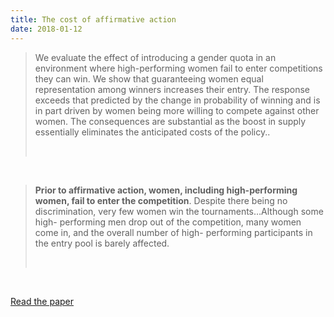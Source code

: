```yaml
---
title: The cost of affirmative action
date: 2018-01-12
---
```


<!--kg-card-begin: html--><blockquote>
<p>We evaluate the effect of introducing a gender quota in an environment where high-performing women fail to enter competitions they can win. We show that guaranteeing women equal representation among winners increases their entry. The response exceeds that predicted by the change in probability of winning and is in part driven by women being more willing to compete against other women. The consequences are substantial as the boost in supply essentially eliminates the anticipated costs of the policy..</p><br>
</blockquote>
<p><!----></p><br>
<blockquote>
<p><strong>Prior to affirmative action, women, including high-performing women, fail to enter the competition</strong>. Despite there being no discrimination, very few women win the tournaments&#8230;Although some high- performing men drop out of the competition, many women come in, and the overall number of high- performing participants in the entry pool is barely affected.</p><br>
</blockquote>
<p><!----></p><br>
<p><a href="https://web.stanford.edu/~niederle/Niederle.Segal.Vesterlund.MS.2013.pdf">Read the paper</a></p><br>
<!--kg-card-end: html-->